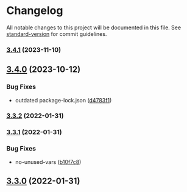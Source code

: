 # Changelog

All notable changes to this project will be documented in this file. See [standard-version](https://github.com/conventional-changelog/standard-version) for commit guidelines.

### [3.4.1](https://github.com/bgord/eslint-config-bgord/compare/v3.4.0...v3.4.1) (2023-11-10)

## [3.4.0](https://github.com/bgord/eslint-config-bgord/compare/v3.3.2...v3.4.0) (2023-10-12)


### Bug Fixes

* outdated package-lock.json ([d4783f1](https://github.com/bgord/eslint-config-bgord/commit/d4783f1644a26ba5b47f608619b1324d8cb65961))

### [3.3.2](https://github.com/bgord/eslint-config-bgord/compare/v3.3.1...v3.3.2) (2022-01-31)

### [3.3.1](https://github.com/bgord/eslint-config-bgord/compare/v3.3.0...v3.3.1) (2022-01-31)


### Bug Fixes

* no-unused-vars ([b10f7c8](https://github.com/bgord/eslint-config-bgord/commit/b10f7c89133d43ea080e50ecefa66ee54269fe30))

## [3.3.0](https://github.com/bgord/eslint-config-bgord/compare/v3.2.0...v3.3.0) (2022-01-31)
